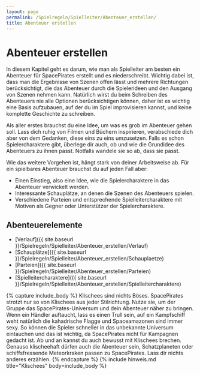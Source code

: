 ```yaml
---
layout: page
permalink: /Spielregeln/Spielleiter/Abenteuer_erstellen/
title: Abenteuer erstellen
---
```


# Abenteuer erstellen

In diesem Kapitel geht es darum, wie man als Spielleiter am besten ein Abenteuer für SpacePirates erstellt und es niederschreibt. Wichtig dabei ist, dass man die Ergebnisse von Szenen offen lässt und mehrere Richtungen berücksichtigt, die das Abenteuer durch die Spielerideen und den Ausgang von Szenen nehmen kann. Natürlich wirst du beim Schreiben des Abenteuers nie alle Optionen berücksichtigen können, daher ist es wichtig eine Basis aufzubauen, auf der du im Spiel improvisieren kannst, und keine komplette Geschichte zu schreiben.

Als aller erstes brauchst du eine Idee, um was es grob im Abenteuer gehen soll. Lass dich ruhig von Filmen und Büchern inspirieren, verabschiede dich aber von dem Gedanken, diese eins zu eins umzusetzen. Falls es schon Spielercharaktere gibt, überlege dir auch, ob und wie die Grundidee des Abenteuers zu ihnen passt. Notfalls wandele sie so ab, dass sie passt.

Wie das weitere Vorgehen ist, hängt stark von deiner Arbeitsweise ab. Für ein spielbares Abenteuer brauchst du auf jeden Fall aber:

- Einen Einstieg, also eine Idee, wie die Spielercharaktere in das Abenteuer verwickelt werden.
- Interessante Schauplätze, an denen die Szenen des Abenteuers spielen.
- Verschiedene Parteien und entsprechende Spielleitercharaktere mit Motiven als Gegner oder Unterstützer der Spielercharaktere.

## Abenteuerelemente

- [Verlauf]({{ site.baseurl }}/Spielregeln/Spielleiter/Abenteuer_erstellen/Verlauf)
- [Schauplätze]({{ site.baseurl }}/Spielregeln/Spielleiter/Abenteuer_erstellen/Schauplaetze)
- [Parteien]({{ site.baseurl }}/Spielregeln/Spielleiter/Abenteuer_erstellen/Parteien)
- [Spielleitercharaktere]({{ site.baseurl }}/Spielregeln/Spielleiter/Abenteuer_erstellen/Spielleitercharaktere)

{% capture include_body %}
Klischees sind nichts Böses. SpacePirates strotzt nur so von Klischees aus jeder Stilrichtung. Nutze sie, um der Gruppe das SpacePirates-Universum und dein Abenteuer näher zu bringen. Wenn ein Händler auftaucht, lass es einen Trull sein, auf ein Kampfschiff weht natürlich die kahadrische Flagge und Spaceamazonen sind immer sexy. So können die Spieler schneller in das unbekannte Universum eintauchen und das ist wichtig, da SpacePirates nicht für Kampagnen gedacht ist. Ab und an kannst du auch bewusst mit Klischees brechen. Genauso klischeehaft dürfen auch die Abenteuer sein, Schatzplaneten oder schiffsfressende Meteorkraken passen zu SpacePirates. Lass dir nichts anderes erzählen.
{% endcapture %}
{% include hinweis.md title="Klischees" body=include_body %}
